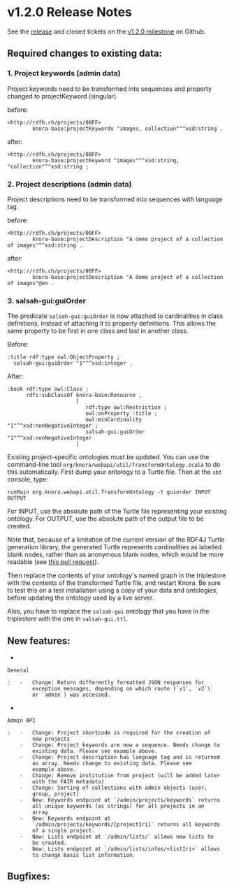 v1.2.0 Release Notes
====================

See the
[release](https://github.com/dhlab-basel/Knora/releases/tag/v1.2.0) and
closed tickets on the [v1.2.0
milestone](https://github.com/dhlab-basel/Knora/milestone/6) on Github.

Required changes to existing data:
----------------------------------

### 1. Project keywords (admin data)

Project keywords need to be transformed into sequences and property
changed to projectKeyword (singular).

before:

    <http://rdfh.ch/projects/00FF>
            knora-base:projectKeywords "images, collection"^^xsd:string .

after:

    <http://rdfh.ch/projects/00FF>
            knora-base:projectKeyword "images"^^xsd:string, "collection"^^xsd:string ;

### 2. Project descriptions (admin data)

Project descriptions need to be transformed into sequences with language
tag.

before:

    <http://rdfh.ch/projects/00FF>
            knora-base:projectDescription "A demo project of a collection of images"^^xsd:string .

after:

    <http://rdfh.ch/projects/00FF>
            knora-base:projectDescription "A demo project of a collection of images"@en .

### 3. salsah-gui:guiOrder

The predicate `salsah-gui:guiOrder` is now attached to cardinalities in
class definitions, instead of attaching it to property definitions. This
allows the same property to be first in one class and last in another
class.

Before:

    :title rdf:type owl:ObjectProperty ;
      salsah-gui:guiOrder "1"^^xsd:integer .

After:

    :book rdf:type owl:Class ;
          rdfs:subClassOf knora-base:Resource ,
                          [
                             rdf:type owl:Restriction ;
                             owl:onProperty :title ;
                             owl:minCardinality "1"^^xsd:nonNegativeInteger ;
                             salsah-gui:guiOrder "1"^^xsd:nonNegativeInteger
                          ]

Existing project-specific ontologies must be updated. You can use the
command-line tool `org/knora/webapi/util/TransformOntology.scala` to do
this automatically. First dump your ontology to a Turtle file. Then at
the `sbt` console, type:

    runMain org.knora.webapi.util.TransformOntology -t guiorder INPUT OUTPUT

For INPUT, use the absolute path of the Turtle file representing your
existing ontology. For OUTPUT, use the absolute path of the output file
to be created.

Note that, because of a limitation of the current version of the RDF4J
Turtle generation library, the generated Turtle represents cardinalities
as labelled blank nodes, rather than as anonymous blank nodes, which
would be more readable (see [this pull
request](https://github.com/eclipse/rdf4j/pull/890)).

Then replace the contents of your ontology's named graph in the
triplestore with the contents of the transformed Turtle file, and
restart Knora. Be sure to test this on a test
installation using a copy of your data and ontologies, before updating
the ontology used by a live server.

Also, you have to replace the `salsah-gui` ontology that you have in the
triplestore with the one in `salsah-gui.ttl`.

New features:
-------------

-   

    General

    :   -   Change: Return differently formatted JSON responses for
            exception messages, depending on which route (`v1`, `v2`\`
            or `admin`) was accessed.

-   

    Admin API

    :   -   Change: Project shortcode is required for the creation of
            new projects
        -   Change: Project keywords are now a sequence. Needs change to
            existing data. Please see example above.
        -   Change: Project description has language tag and is returned
            as array. Needs change to existing data. Please see
            example above.
        -   Change: Remove institution from project (will be added later
            with the FAIR metadata)
        -   Change: Sorting of collections with admin objects (user,
            group, project)
        -   New: Keywords endpoint at `/admin/projects/keywords` returns
            all unique keywords (as strings) for all projects in an
            array
        -   New: Keywords endpoint at
            `/admin/projects/keywords/[projectIri]` returns all keywords
            of a single project.
        -   New: Lists endpoint at `/admin/lists/` allows new lists to
            be created.
        -   New: Lists endpoint at `/admin/lists/infos/<listIri>` allows
            to change basic list information.

Bugfixes:
---------
